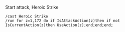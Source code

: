 Start attack, Heroic Strike
```
/cast Heroic Strike
/run for z=1,172 do if IsAttackAction(z)then if not IsCurrentAction(z)then UseAction(z);end;end;end;
```